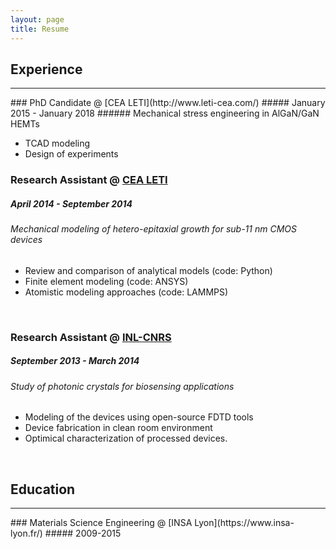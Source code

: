 ```yaml
---
layout: page
title: Resume
---
```

## Experience
<hr/>
### PhD Candidate @ [CEA LETI](http://www.leti-cea.com/)
##### January 2015 - January 2018
###### Mechanical stress engineering in AlGaN/GaN HEMTs

* TCAD modeling
* Design of experiments


### Research Assistant @ [CEA LETI](http://www.leti-cea.com/)
##### April 2014 - September 2014
###### Mechanical modeling of hetero-epitaxial growth for sub-11 nm CMOS devices
* Review and comparison of analytical models (code: Python)
* Finite element modeling (code: ANSYS)
* Atomistic modeling approaches (code: LAMMPS)

<br>

### Research Assistant @ [INL-CNRS](http://inl.cnrs.fr/)
##### September 2013 - March 2014
###### Study of photonic crystals for biosensing applications
* Modeling of the devices using open-source FDTD tools
* Device fabrication in clean room environment
* Optimical characterization of processed devices.

<br>

## Education
<hr/>
### Materials Science Engineering @ [INSA Lyon](https://www.insa-lyon.fr/)
##### 2009-2015




